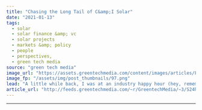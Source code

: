 ```yaml
---
title: "Chasing the Long Tail of C&amp;I Solar"
date: "2021-01-13"
tags: 
  - solar
  - solar finance &amp; vc
  - solar projects
  - markets &amp; policy
  - people
  - perspectives,
  - green tech media
source: "green tech media"
image_url: "https://assets.greentechmedia.com/content/images/articles/Factory_Solar_Panels_Rooftop_XL_Shutterstock.jpg"
image_fp: "/assets/img/post_thumbnails/97.png"
lead: "A little while back, I was at an industry happy hour (hey, remember those?) where I ran into a friend and well-known industry analyst, Wood Mackenzie’s Michelle Davis. We had caught up earlier in the week to chat about the commercial and industrial ( ..."
article_url: "http://feeds.greentechmedia.com/~r/GreentechMedia/~3/S24hnRGHl3U/chasing-the-long-tail-of-ci-solar"
---
```


---
